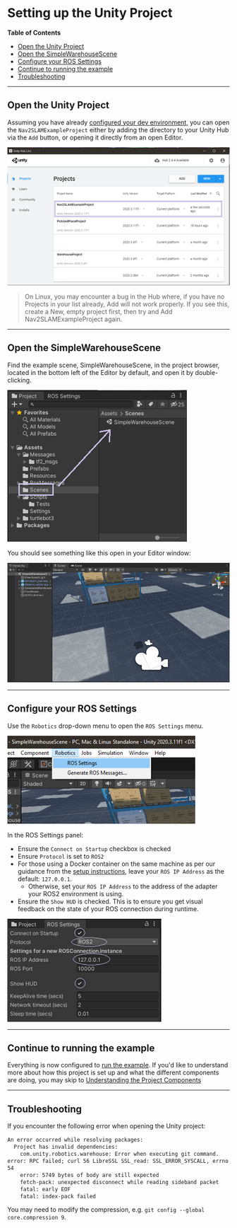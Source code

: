 # Setting up the Unity Project

**Table of Contents**
- [Open the Unity Project](#open-the-unity-project)
- [Open the SimpleWarehouseScene](#open-the-simplewarehousescene)
- [Configure your ROS Settings](#configure-your-ros-settings)
- [Continue to running the example](#continue-to-running-the-example)
- [Troubleshooting](#troubleshooting)

---

## Open the Unity Project
Assuming you have already [configured your dev environment](dev_env_setup.md), you can open the `Nav2SLAMExampleProject` either by adding the directory to your Unity Hub via the `Add` button, or opening it directly from an open Editor.

![Unity Hub with projects tab, showing the Nav2SLAMExampleProject](images/unity_hub_projects.png)

> On Linux, you may encounter a bug in the Hub where, if you have no Projects in your list already, Add will not work properly. If you see this, create a New, empty project first, then try and Add Nav2SLAMExampleProject again.
---

## Open the SimpleWarehouseScene
Find the example scene, SimpleWarehouseScene, in the project browser, located in the bottom left of the Editor by default, and open it by double-clicking.

![Project Browser pointing to Scenes directory](images/browser_to_scene.png)

You should see something like this open in your Editor window:

![SimpleWarehouseScene open in Editor](images/warehouse_scene.png)

---

## Configure your ROS Settings
Use the `Robotics` drop-down menu to open the `ROS Settings` menu.

![Robotics drop-down with ROS Settings selected](images/ros_settings_menu.png)

In the ROS Settings panel:
* Ensure the `Connect on Startup` checkbox is checked
* Ensure `Protocol` is set to `ROS2`
* For those using a Docker container on the same machine as per our guidance from the [setup instructions](dev_env_setup.md), leave your `ROS IP Address` as the default: `127.0.0.1`.
  * Otherwise, set your `ROS IP Address` to the address of the adapter your ROS2 environment is using.
* Ensure the `Show HUD` is checked. This is to ensure you get visual feedback on the state of your ROS connection during runtime.

![ROS Settings Panel with appropriate settings](images/ros_settings_window.png)

---

## Continue to running the example
Everything is now configured to [run the example](run_example.md). If you'd like to understand more about how this project is set up and what the different components are doing, you may skip to [Understanding the Project Components](explanation.md)

---

## Troubleshooting

If you encounter the following error when opening the Unity project:

```
An error occurred while resolving packages:
  Project has invalid dependencies:
    com.unity.robotics.warehouse: Error when executing git command. error: RPC failed; curl 56 LibreSSL SSL_read: SSL_ERROR_SYSCALL, errno 54
    error: 5749 bytes of body are still expected
    fetch-pack: unexpected disconnect while reading sideband packet
    fatal: early EOF
    fatal: index-pack failed
```

You may need to modify the compression, e.g. `git config --global core.compression 9`.